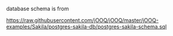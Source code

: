 
database schema is from

https://raw.githubusercontent.com/jOOQ/jOOQ/master/jOOQ-examples/Sakila/postgres-sakila-db/postgres-sakila-schema.sql

